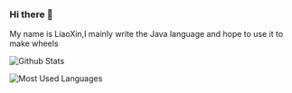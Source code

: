 ### Hi there 👋
My name is LiaoXin,I mainly write the Java language and hope to use it to make wheels


![Github Stats](https://github-readme-stats.vercel.app/api?username=liewstar&show_icons=true&theme=default&count_private=true)

![Most Used Languages](https://github-readme-stats.vercel.app/api/top-langs/?username=liewstar&theme=default&layout=compact&hide=HTML&hide=css)



